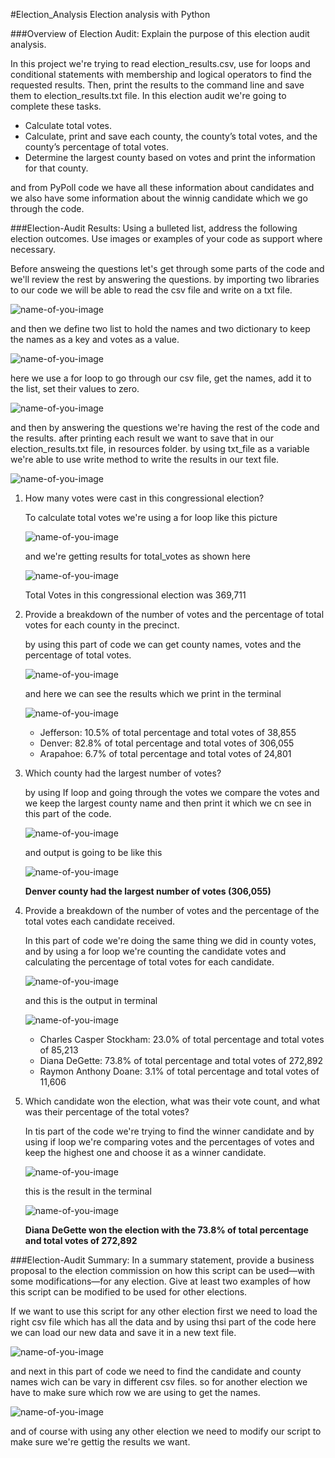 #Election_Analysis
Election analysis with Python

###Overview of Election Audit: Explain the purpose of this election audit analysis.

In this project we're trying to read election_results.csv, use for loops and conditional statements with membership and logical operators to find the requested results. Then, print the results to the command line and save them to election_results.txt file. In this election audit we're going to complete these tasks.
- Calculate total votes.
- Calculate, print and save each county, the county’s total votes, and the county’s percentage of total votes.
- Determine the largest county based on votes and print the information for that county.

and from PyPoll code we have all these information about candidates and we also have some information about the winnig candidate which we go through the code.


###Election-Audit Results: Using a bulleted list, address the following election outcomes. Use images or examples of your code as support where necessary.

Before answeing the questions let's get through some parts of the code and we'll review the rest by answering the questions.
by importing two libraries to our code we will be able to read the csv file and write on a txt file.

![name-of-you-image](https://github.com/samiramghd/Election_Analysis/tree/main/Resources/import.PNG)

and then we define two list to hold the names and two dictionary to keep the names as a key and votes as a value.

![name-of-you-image](https://github.com/samiramghd/Election_Analysis/tree/main/Resources/names.PNG)

here we use a for loop to go through our csv file, get the names, add it to the list, set their values to zero.

 ![name-of-you-image](https://github.com/samiramghd/Election_Analysis/tree/main/Resources/for1.PNG)

 and then by answering the questions we're having the rest of the code and the results. after printing each result we want to save that in our election_results.txt file, in resources folder. by using txt_file as a variable we're able to use write method to write the results in our text file.

 ![name-of-you-image](https://github.com/samiramghd/Election_Analysis/tree/main/Resources/save.PNG)


1. How many votes were cast in this congressional election?
    
    To calculate total votes we're using a for loop like this picture

    ![name-of-you-image](https://github.com/samiramghd/Election_Analysis/tree/main/Resources/total_votes1.PNG)

    and we're getting results for total_votes as shown here

    ![name-of-you-image](https://github.com/samiramghd/Election_Analysis/tree/main/Resources/total_votes2.PNG)

    Total Votes in this congressional election was 369,711

2. Provide a breakdown of the number of votes and the percentage of total votes for each county in the precinct.

    by using this part of code we can get county names, votes and the percentage of total votes.
    
    ![name-of-you-image](https://github.com/samiramghd/Election_Analysis/tree/main/Resources/county_results1.PNG)

    and here we can see the results which we print in the terminal

    ![name-of-you-image](https://github.com/samiramghd/Election_Analysis/tree/main/Resources/county_results2.PNG)
    
    - Jefferson: 10.5% of total percentage and total votes of 38,855
    - Denver: 82.8% of total percentage and total votes of 306,055
    - Arapahoe: 6.7% of total percentage and total votes of 24,801 

3. Which county had the largest number of votes?

    by using If loop and going through the votes we compare the votes and we keep the largest county name and then print it which we cn see in this part of the code.

    ![name-of-you-image](https://github.com/samiramghd/Election_Analysis/tree/main/Resources/largest1.PNG)
    
    and output is going to be like this

    ![name-of-you-image](https://github.com/samiramghd/Election_Analysis/tree/main/Resources/largest2.PNG)

    **Denver county had the largest number of votes (306,055)**

4. Provide a breakdown of the number of votes and the percentage of the total votes each candidate received.

    In this part of code we're doing the same thing we did in county votes, and by using a for loop we're counting the candidate votes and calculating the percentage of total votes for each candidate.

    ![name-of-you-image](https://github.com/samiramghd/Election_Analysis/tree/main/Resources/candidate1.PNG)

    and this is the output in terminal

    ![name-of-you-image](https://github.com/samiramghd/Election_Analysis/tree/main/Resources/candidate2.PNG)

    - Charles Casper Stockham: 23.0% of total percentage and total votes of 85,213
    - Diana DeGette: 73.8% of total percentage and total votes of 272,892
    - Raymon Anthony Doane: 3.1% of total percentage and total votes of 11,606

5. Which candidate won the election, what was their vote count, and what was their percentage of the total votes?

    In tis part of the code we're trying to find the winner candidate and by using if loop we're comparing votes and the percentages of votes and keep the highest one and choose it as a winner candidate.

    ![name-of-you-image](https://github.com/samiramghd/Election_Analysis/tree/main/Resources/winning1.PNG)

    this is the result in the terminal

    ![name-of-you-image](https://github.com/samiramghd/Election_Analysis/tree/main/Resources/winning2.PNG)


    **Diana DeGette won the election with the 73.8% of total percentage and total votes of 272,892**


###Election-Audit Summary: In a summary statement, provide a business proposal to the election commission on how this script can be used—with some modifications—for any election. Give at least two examples of how this script can be modified to be used for other elections.

If we want to use this script for any other election first we need to load the right csv file which has all the data and by using thsi part of the code here we can load our new data and save it in a new text file.

 ![name-of-you-image](https://github.com/samiramghd/Election_Analysis/tree/main/Resources/import2.PNG)

 and next in this part of code we need to find the candidate and county names wich can be vary in different csv files. so for another election we have to make sure which row we are using to get the names.

 ![name-of-you-image](https://github.com/samiramghd/Election_Analysis/tree/main/Resources/change2.PNG)

and of course with using any other election we need to modify our script to make sure we're gettig the results we want.
